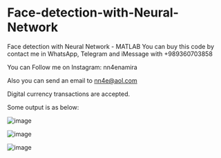 # Face-detection-with-Neural-Network
Face detection with Neural Network - MATLAB
You can buy this code by contact me in WhatsApp, Telegram and iMessage with +989360703858

You can Follow me on Instagram: nn4enamira

Also you can send an email to nn4e@aol.com

Digital currency transactions are accepted.

Some output is as below:

![image](https://github.com/user-attachments/assets/d0a3b669-67d3-480b-8e41-c60fb429b335)

![image](https://github.com/user-attachments/assets/822a3cc1-0f8d-4076-b4fa-1c5542b3e6c1)

![image](https://github.com/user-attachments/assets/3f1fea17-99aa-43e8-8e44-e1192a6642f6)


